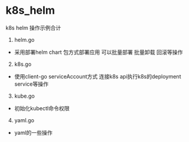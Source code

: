 # k8s_helm
k8s helm 操作示例合计

1. helm.go
* 采用部署helm chart 包方式部署应用 可以批量部署 批量卸载 回滚等操作

2. k8s.go
* 使用client-go serviceAccount方式 连接k8s api执行k8s的deployment service等操作

3. kube.go
* 初始化kubectl命令权限

4. yaml.go
* yaml的一些操作
